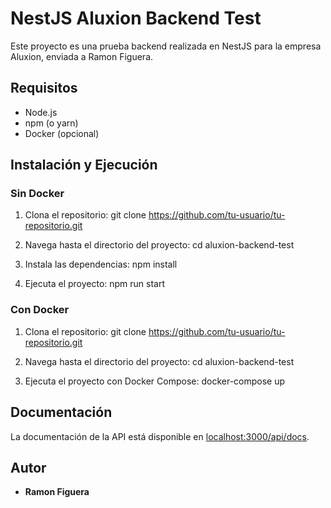 # NestJS Aluxion Backend Test

Este proyecto es una prueba backend realizada en NestJS para la empresa Aluxion, enviada a Ramon Figuera.

## Requisitos

- Node.js
- npm (o yarn)
- Docker (opcional)

## Instalación y Ejecución

### Sin Docker

1. Clona el repositorio:
git clone https://github.com/tu-usuario/tu-repositorio.git

2. Navega hasta el directorio del proyecto:
cd aluxion-backend-test

4. Instala las dependencias:
npm install

6. Ejecuta el proyecto:
npm run start

### Con Docker

1. Clona el repositorio:
git clone https://github.com/tu-usuario/tu-repositorio.git

2. Navega hasta el directorio del proyecto:
cd aluxion-backend-test

4. Ejecuta el proyecto con Docker Compose: 
docker-compose up


## Documentación

La documentación de la API está disponible en [localhost:3000/api/docs](http://localhost:3000/api/docs).

## Autor

- **Ramon Figuera**
